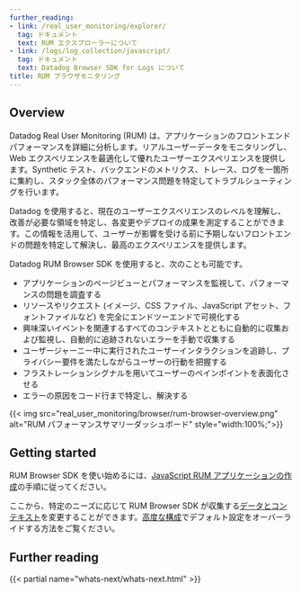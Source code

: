 ```yaml
---
further_reading:
- link: /real_user_monitoring/explorer/
  tag: ドキュメント
  text: RUM エクスプローラーについて
- link: /logs/log_collection/javascript/
  tag: ドキュメント
  text: Datadog Browser SDK for Logs について
title: RUM ブラウザモニタリング
---
```


## Overview

Datadog Real User Monitoring (RUM) は、アプリケーションのフロントエンドパフォーマンスを詳細に分析します。リアルユーザーデータをモニタリングし、Web エクスペリエンスを最適化して優れたユーザーエクスペリエンスを提供します。Synthetic テスト、バックエンドのメトリクス、トレース、ログを一箇所に集約し、スタック全体のパフォーマンス問題を特定してトラブルシューティングを行います。

Datadog を使用すると、現在のユーザーエクスペリエンスのレベルを理解し、改善が必要な領域を特定し、各変更やデプロイの成果を測定することができます。この情報を活用して、ユーザーが影響を受ける前に予期しないフロントエンドの問題を特定して解決し、最高のエクスペリエンスを提供します。

Datadog RUM Browser SDK を使用すると、次のことも可能です。

- アプリケーションのページビューとパフォーマンスを監視して、パフォーマンスの問題を調査する
- リソースやリクエスト (イメージ、CSS ファイル、JavaScript アセット、フォントファイルなど) を完全にエンドツーエンドで可視化する
- 興味深いイベントを関連するすべてのコンテキストとともに自動的に収集および監視し、自動的に追跡されないエラーを手動で収集する
- ユーザージャーニー中に実行されたユーザーインタラクションを追跡し、プライバシー要件を満たしながらユーザーの行動を把握する
- フラストレーションシグナルを用いてユーザーのペインポイントを表面化させる
- エラーの原因をコード行まで特定し、解決する

{{< img src="real_user_monitoring/browser/rum-browser-overview.png" alt="RUM パフォーマンスサマリーダッシュボード" style="width:100%;">}}

## Getting started

RUM Browser SDK を使い始めるには、[JavaScript RUM アプリケーションの作成][1]の手順に従ってください。

ここから、特定のニーズに応じて RUM Browser SDK が収集する[データとコンテキスト][2]を変更することができます。[高度な構成][3]でデフォルト設定をオーバーライドする方法をご覧ください。

## Further reading

{{< partial name="whats-next/whats-next.html" >}}

[1]: /ja/real_user_monitoring/browser/setup/#setup
[2]: /ja/real_user_monitoring/browser/data_collected/
[3]: /ja/real_user_monitoring/browser/advanced_configuration/
